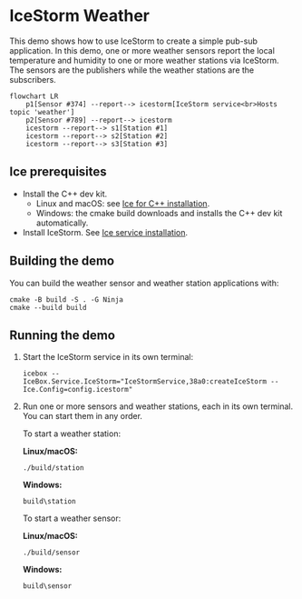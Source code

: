# IceStorm Weather

This demo shows how to use IceStorm to create a simple pub-sub application. In this demo, one or more weather sensors
report the local temperature and humidity to one or more weather stations via IceStorm. The sensors are the publishers
while the weather stations are the subscribers.

```mermaid
flowchart LR
    p1[Sensor #374] --report--> icestorm[IceStorm service<br>Hosts topic 'weather']
    p2[Sensor #789] --report--> icestorm
    icestorm --report--> s1[Station #1]
    icestorm --report--> s2[Station #2]
    icestorm --report--> s3[Station #3]
```

## Ice prerequisites

- Install the C++ dev kit.
  - Linux and macOS: see [Ice for C++ installation].
  - Windows: the cmake build downloads and installs the C++ dev kit automatically.
- Install IceStorm. See [Ice service installation].

## Building the demo

You can build the weather sensor and weather station applications with:

```shell
cmake -B build -S . -G Ninja
cmake --build build
```

## Running the demo

1. Start the IceStorm service in its own terminal:

   ```shell
   icebox --IceBox.Service.IceStorm="IceStormService,38a0:createIceStorm --Ice.Config=config.icestorm"
   ```

2. Run one or more sensors and weather stations, each in its own terminal. You can start them in any order.

   To start a weather station:

    **Linux/macOS:**

    ```shell
    ./build/station
    ```

    **Windows:**

    ```shell
    build\station
    ```

    To start a weather sensor:

    **Linux/macOS:**

    ```shell
    ./build/sensor
    ```

    **Windows:**

    ```shell
    build\sensor
    ```

[Ice for C++ installation]: https://github.com/zeroc-ice/ice/blob/main/NIGHTLY.md#ice-for-c
[Ice service installation]: https://github.com/zeroc-ice/ice/blob/main/NIGHTLY.md#ice-services

